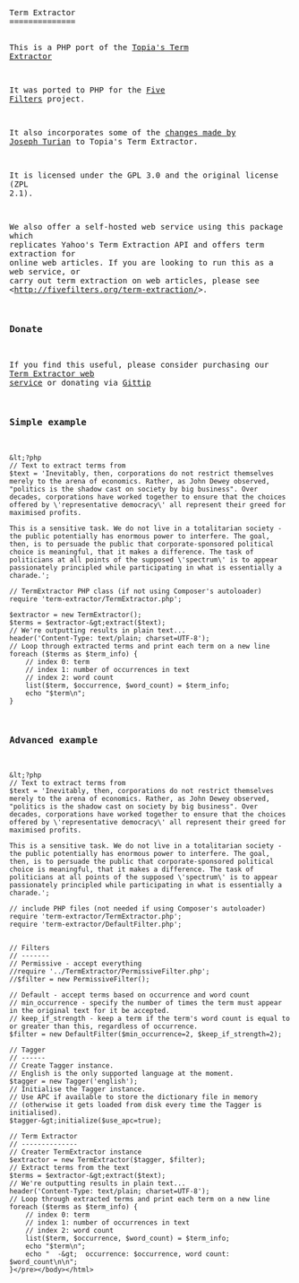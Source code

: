 
<!-- saved from url=(0104)https://bitbucket.org/fivefilters/term-extraction/raw/cffa5af391acd59774851179daf6b606bcdee381/README.md -->
<html><head><meta http-equiv="Content-Type" content="text/html; charset=ISO-8859-1"></head><body><pre style="word-wrap: break-word; white-space: pre-wrap;">Term Extractor
==============

This is a PHP port of the [Topia's Term Extractor](http://pypi.python.org/pypi/topia.termextract/)

It was ported to PHP for the [Five Filters](http://fivefilters.org) project.

It also incorporates some of the [changes made by Joseph Turian](https://github.com/turian/topia.termextract) to Topia's Term Extractor.

It is licensed under the GPL 3.0 and the original license (ZPL 2.1).

We also offer a self-hosted web service using this package which replicates Yahoo's Term Extraction API and offers term extraction for online web articles. If you are looking to run this as a web service, or carry out term extraction on web articles, please see &lt;http://fivefilters.org/term-extraction/&gt;.

### Donate

If you find this useful, please consider purchasing our [Term Extractor web service](http://fivefilters.org/term-extraction/) or donating via [Gittip](https://www.gittip.com/fivefilters/)

### Simple example
	&lt;?php
	// Text to extract terms from
	$text = 'Inevitably, then, corporations do not restrict themselves merely to the arena of economics. Rather, as John Dewey observed, "politics is the shadow cast on society by big business". Over decades, corporations have worked together to ensure that the choices offered by \'representative democracy\' all represent their greed for maximised profits.

	This is a sensitive task. We do not live in a totalitarian society - the public potentially has enormous power to interfere. The goal, then, is to persuade the public that corporate-sponsored political choice is meaningful, that it makes a difference. The task of politicians at all points of the supposed \'spectrum\' is to appear passionately principled while participating in what is essentially a charade.';

	// TermExtractor PHP class (if not using Composer's autoloader)
	require 'term-extractor/TermExtractor.php';

	$extractor = new TermExtractor();
	$terms = $extractor-&gt;extract($text);
	// We're outputting results in plain text...
	header('Content-Type: text/plain; charset=UTF-8');
	// Loop through extracted terms and print each term on a new line
	foreach ($terms as $term_info) {
		// index 0: term
		// index 1: number of occurrences in text
		// index 2: word count
		list($term, $occurrence, $word_count) = $term_info;
		echo "$term\n";
	}
	
### Advanced example
	&lt;?php
	// Text to extract terms from
	$text = 'Inevitably, then, corporations do not restrict themselves merely to the arena of economics. Rather, as John Dewey observed, "politics is the shadow cast on society by big business". Over decades, corporations have worked together to ensure that the choices offered by \'representative democracy\' all represent their greed for maximised profits.

	This is a sensitive task. We do not live in a totalitarian society - the public potentially has enormous power to interfere. The goal, then, is to persuade the public that corporate-sponsored political choice is meaningful, that it makes a difference. The task of politicians at all points of the supposed \'spectrum\' is to appear passionately principled while participating in what is essentially a charade.';

	// include PHP files (not needed if using Composer's autoloader)
	require 'term-extractor/TermExtractor.php';
	require 'term-extractor/DefaultFilter.php';
	

	// Filters
	// -------
	// Permissive - accept everything
	//require '../TermExtractor/PermissiveFilter.php';
	//$filter = new PermissiveFilter();

	// Default - accept terms based on occurrence and word count
	// min_occurrence - specify the number of times the term must appear in the original text for it be accepted.
	// keep_if_strength - keep a term if the term's word count is equal to or greater than this, regardless of occurrence.
	$filter = new DefaultFilter($min_occurrence=2, $keep_if_strength=2);

	// Tagger
	// ------
	// Create Tagger instance.
	// English is the only supported language at the moment.
	$tagger = new Tagger('english');
	// Initialise the Tagger instance.
	// Use APC if available to store the dictionary file in memory 
	// (otherwise it gets loaded from disk every time the Tagger is initialised).
	$tagger-&gt;initialize($use_apc=true); 

	// Term Extractor
	// --------------
	// Creater TermExtractor instance
	$extractor = new TermExtractor($tagger, $filter);
	// Extract terms from the text
	$terms = $extractor-&gt;extract($text);
	// We're outputting results in plain text...
	header('Content-Type: text/plain; charset=UTF-8');
	// Loop through extracted terms and print each term on a new line
	foreach ($terms as $term_info) {
		// index 0: term
		// index 1: number of occurrences in text
		// index 2: word count
		list($term, $occurrence, $word_count) = $term_info;
		echo "$term\n";
		echo "  -&gt;  occurrence: $occurrence, word count: $word_count\n\n";
	}</pre></body></html>